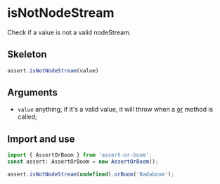 # isNotNodeStream

Check if a value is not a valid nodeStream.

## Skeleton

```ts
assert.isNotNodeStream(value)
```

## Arguments

- `value` anything, if it's a valid value, it will throw when a [or](../or.md) method is called;

## Import and use

```ts
import { AssertOrBoom } from 'assert-or-boom';
const assert: AssertOrBoom = new AssertOrBoom();

assert.isNotNodeStream(undefined).orBoom('Badaboom');
```
